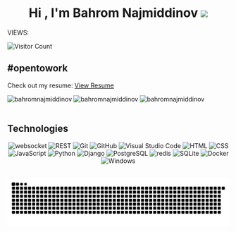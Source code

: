 
<h1 align="center"><b>Hi , I'm Bahrom Najmiddinov </b><img src="https://media.giphy.com/media/hvRJCLFzcasrR4ia7z/giphy.gif" width="35"></h1>

<div>
	<p align="left">VIEWS:</p>
	<img src="https://profile-counter.glitch.me/bahromnajmiddinov/count.svg" alt="Visitor Count"  />
</div>

## #opentowork
Check out my resume: [View Resume](https://drive.google.com/file/d/1a6ZVAQUs2flAMVwfTlv4a7yxPEzJcpyd/view?usp=sharing)

<div>
	<img src="https://github-readme-streak-stats.herokuapp.com/?user=bahromnajmiddinov&theme=dark" alt="bahromnajmiddinov" />
	<img src="https://github-readme-stats.vercel.app/api?username=bahromnajmiddinov&show_icons=true&theme=dark&locale=en" alt="bahromnajmiddinov" />
	<img src="https://github-readme-stats.vercel.app/api/top-langs?username=bahromnajmiddinov&show_icons=true&theme=dark&locale=en&layout=compact" alt="bahromnajmiddinov" />
</div>

<br />

## Technologies 

<div align="center">
	<img width="50" src="https://user-images.githubusercontent.com/25181517/187070862-03888f18-2e63-4332-95fb-3ba4f2708e59.png" alt="websocket" title="websocket"/>
	<img width="50" src="https://user-images.githubusercontent.com/25181517/192107858-fe19f043-c502-4009-8c47-476fc89718ad.png" alt="REST" title="REST"/>
	<img width="50" src="https://user-images.githubusercontent.com/25181517/192108372-f71d70ac-7ae6-4c0d-8395-51d8870c2ef0.png" alt="Git" title="Git"/>
	<img width="50" src="https://user-images.githubusercontent.com/25181517/192108374-8da61ba1-99ec-41d7-80b8-fb2f7c0a4948.png" alt="GitHub" title="GitHub"/>
	<img width="50" src="https://user-images.githubusercontent.com/25181517/192108891-d86b6220-e232-423a-bf5f-90903e6887c3.png" alt="Visual Studio Code" title="Visual Studio Code"/>
	<img width="50" src="https://user-images.githubusercontent.com/25181517/192158954-f88b5814-d510-4564-b285-dff7d6400dad.png" alt="HTML" title="HTML"/>
	<img width="50" src="https://user-images.githubusercontent.com/25181517/183898674-75a4a1b1-f960-4ea9-abcb-637170a00a75.png" alt="CSS" title="CSS"/>
	<img width="50" src="https://user-images.githubusercontent.com/25181517/117447155-6a868a00-af3d-11eb-9cfe-245df15c9f3f.png" alt="JavaScript" title="JavaScript"/>
	<img width="50" src="https://user-images.githubusercontent.com/25181517/183423507-c056a6f9-1ba8-4312-a350-19bcbc5a8697.png" alt="Python" title="Python"/>
	<img width="50" src="https://github.com/marwin1991/profile-technology-icons/assets/62091613/9bf5650b-e534-4eae-8a26-8379d076f3b4" alt="Django" title="Django"/>
	<img width="50" src="https://user-images.githubusercontent.com/25181517/117208740-bfb78400-adf5-11eb-97bb-09072b6bedfc.png" alt="PostgreSQL" title="PostgreSQL"/>
	<img width="50" src="https://user-images.githubusercontent.com/25181517/182884894-d3fa6ee0-f2b4-4960-9961-64740f533f2a.png" alt="redis" title="redis"/>
	<img width="50" src="https://github.com/marwin1991/profile-technology-icons/assets/136815194/82df4543-236b-4e45-9604-5434e3faab17" alt="SQLite" title="SQLite"/>
	<img width="50" src="https://user-images.githubusercontent.com/25181517/117207330-263ba280-adf4-11eb-9b97-0ac5b40bc3be.png" alt="Docker" title="Docker"/>
	<img width="50" src="https://user-images.githubusercontent.com/25181517/186884150-05e9ff6d-340e-4802-9533-2c3f02363ee3.png" alt="Windows" title="Windows"/>
</div>

<br />

<p align="center">
	<img src = "https://github.com/7oSkaaa/7oSkaaa/blob/output/github-contribution-grid-snake.svg?" alt = "Snake Game"/>
</p>




